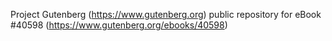 Project Gutenberg (https://www.gutenberg.org) public repository for eBook #40598 (https://www.gutenberg.org/ebooks/40598)
